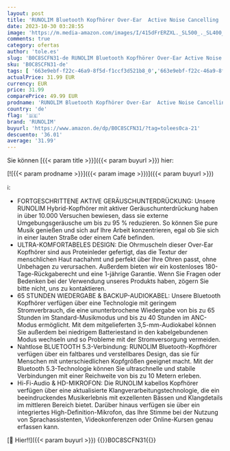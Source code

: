 ```yaml
---
layout: post
title: 'RUNOLIM Bluetooth Kopfhörer Over-Ear  Active Noise Cancelling  Kabellos  65h Spielzeit im ANC-Modus  Hi-Res Audio  Tiefer Bass  Transparenz-Modus'
date: 2023-10-30 03:28:55
image: 'https://m.media-amazon.com/images/I/415dFrERZXL._SL500_._SL400_.jpg'
comments: true
category: ofertas
author: 'tole.es'
slug: 'B0C8SCFN31-de RUNOLIM Bluetooth Kopfhörer Over-Ear Active Noise...'
sku: 'B0C8SCFN31-de'
tags: [ '663e9ebf-f22c-46a9-8f5d-f1ccf3d521b8_0','663e9ebf-f22c-46a9-8f5d-f1ccf3d521b8_401','663e9ebf-f22c-46a9-8f5d-f1ccf3d521b8_4501','Arborist Merchandising Root','Elektronik & Foto','Kopfhörer','Kopfhörer & Zubehör','Kunden-Favoriten: Home Entertainment','Kunden-Favoriten: Technische Produkte','Noise-Cancelling-Kopfhörer','Self Service','Special Features Stores','runolim','🇩🇪', ]
actualPrice: 31.99 EUR
currency: EUR
price: 31.99
comparePrice: 49.99 EUR
prodname: 'RUNOLIM Bluetooth Kopfhörer Over-Ear  Active Noise Cancelling  Kabellos  65h Spielzeit im ANC-Modus  Hi-Res Audio  Tiefer Bass  Transparenz-Modus'
country: 'de'
flag: '🇩🇪'
brand: 'RUNOLIM'
buyurl: 'https://www.amazon.de/dp/B0C8SCFN31/?tag=tolees0ca-21'
descuento: '36.01'
average: '31.99'
---
```


Sie können [{{< param title >}}]({{< param buyurl >}}) hier:

[![{{< param prodname >}}]({{< param image >}})]({{< param buyurl >}})

ℹ️:

- FORTGESCHRITTENE AKTIVE GERÄUSCHUNTERDRÜCKUNG: Unsere RUNOLIM Hybrid-Kopfhörer mit aktiver Geräuschunterdrückung haben in über 10.000 Versuchen bewiesen, dass sie externe Umgebungsgeräusche um bis zu 95 % reduzieren. So können Sie pure Musik genießen und sich auf Ihre Arbeit konzentrieren, egal ob Sie sich in einer lauten Straße oder einem Café befinden.
- ULTRA-KOMFORTABELES DESIGN: Die Ohrmuscheln dieser Over-Ear Kopfhörer sind aus Proteinleder gefertigt, das die Textur der menschlichen Haut nachahmt und perfekt über Ihre Ohren passt, ohne Unbehagen zu verursachen. Außerdem bieten wir ein kostenloses 180-Tage-Rückgaberecht und eine 1-jährige Garantie. Wenn Sie Fragen oder Bedenken bei der Verwendung unseres Produkts haben, zögern Sie bitte nicht, uns zu kontaktieren.
- 65 STUNDEN WIEDERGABE & BACKUP-AUDIOKABEL: Unsere Bluetooth Kopfhörer verfügen über eine Technologie mit geringem Stromverbrauch, die eine ununterbrochene Wiedergabe von bis zu 65 Stunden im Standard-Musikmodus und bis zu 40 Stunden im ANC-Modus ermöglicht. Mit dem mitgelieferten 3,5-mm-Audiokabel können Sie außerdem bei niedrigem Batteriestand in den kabelgebundenen Modus wechseln und so Probleme mit der Stromversorgung vermeiden.
- Nahtlose BLUETOOTH 5.3-Verbindung: RUNOLIM Bluetooth-Kopfhörer verfügen über ein faltbares und verstellbares Design, das sie für Menschen mit unterschiedlichen Kopfgrößen geeignet macht. Mit der Bluetooth 5.3-Technologie können Sie ultraschnelle und stabile Verbindungen mit einer Reichweite von bis zu 10 Metern erleben.
- Hi-Fi-Audio & HD-MIKROFON: Die RUNOLIM kabellos Kopfhörer verfügen über eine aktualisierte Klangverarbeitungstechnologie, die ein beeindruckendes Musikerlebnis mit exzellenten Bässen und Klangdetails im mittleren Bereich bietet. Darüber hinaus verfügen sie über ein integriertes High-Definition-Mikrofon, das Ihre Stimme bei der Nutzung von Sprachassistenten, Videokonferenzen oder Online-Kursen genau erfassen kann.

[🛒 Hier!!]({{< param buyurl >}})
{{<world>}}B0C8SCFN31{{</world>}}
